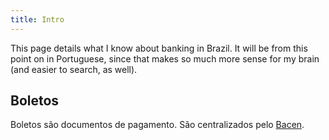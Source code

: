 ```yaml
---
title: Intro
---
```


This page details what I know about banking in Brazil. It will be from this point on in Portuguese,
since that makes so much more sense for my brain (and easier to search, as well).

## Boletos

Boletos são documentos de pagamento. São centralizados pelo [Bacen](/brazil-banking/bacen).
